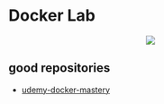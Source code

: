 # Docker Lab

<p align="center">
  <img src="https://user-images.githubusercontent.com/51189292/185848603-90788bf6-07a8-4ba5-a8cb-a157eee759d7.png">
</p>

## good repositories

- [udemy-docker-mastery](https://github.com/BretFisher/udemy-docker-mastery)
